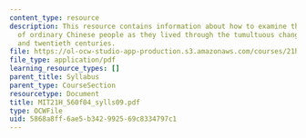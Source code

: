 ```yaml
---
content_type: resource
description: This resource contains information about how to examine the experiences
  of ordinary Chinese people as they lived through the tumultuous changes of the nineteenth
  and twentieth centuries.
file: https://ol-ocw-studio-app-production.s3.amazonaws.com/courses/21h-560-smashing-the-iron-rice-bowl-chinese-east-asia-fall-2004/5868a8ff6ae5b342992569c8334797c1_MIT21H_560f04_sylls09.pdf
file_type: application/pdf
learning_resource_types: []
parent_title: Syllabus
parent_type: CourseSection
resourcetype: Document
title: MIT21H_560f04_sylls09.pdf
type: OCWFile
uid: 5868a8ff-6ae5-b342-9925-69c8334797c1
---
```

